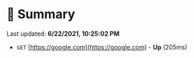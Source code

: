 # 📖 Summary
Last updated: **6/22/2021, 10:25:02 PM**

- `GET` [https://google.com](https://google.com) - **Up** (205ms)
